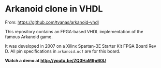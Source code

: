 # Arkanoid clone in VHDL

From: https://github.com/tvanas/arkanoid-vhdl

This repository contains an FPGA-based VHDL implementation of the famous Arkanoid game.

It was developed in 2007 on a Xilinx Spartan-3E Starter Kit FPGA Board Rev D. All pin specifications in `arkanoid.ucf` are for this board.

**Watch a demo at http://youtu.be/ZQ3HaM9p60U**
